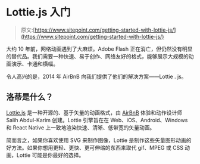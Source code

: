 # Lottie.js 入门

> 原文:[https://www.sitepoint.com/getting-started-with-lottie-js/](https://www.sitepoint.com/getting-started-with-lottie-js/)

大约 10 年前，网络动画遇到了大麻烦。Adobe Flash 正在消亡，但仍然没有明显的替代品。我们需要一种快速、易于创作、网络友好的格式，能够展示大规模的动画演示、卡通和横幅。

令人高兴的是，2014 年 AirBnB 向我们提供了他们的解决方案——Lottie . js。

## 洛蒂是什么？

[Lottie.js](https://airbnb.io/lottie/#/) 是一种开源的、基于矢量的动画格式，由 [AirBnB](https://airbnb.design/introducing-lottie/) 体验和动作设计师 Salih Abdul-Karim 创建。Lottie 引擎旨在在 Web、iOS、Android、Windows 和 React Native 上一致地渲染快速、清晰、低带宽的矢量动画。

简而言之，如果你喜欢使用 SVG 来制作图像，Lottie 是制作这些矢量图形动画的好方法。如果你想用更轻、更快、更可伸缩的东西来取代 gif、MPEG 或 CSS 动画，Lottie 可能是你最好的选择。
